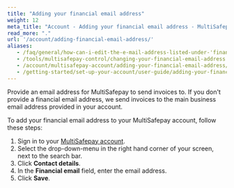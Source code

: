 ```yaml
---
title: "Adding your financial email address"
weight: 12
meta_title: "Account - Adding your financial email address - MultiSafepay Docs"
read_more: "."
url: '/account/adding-financial-email-address/'
aliases:
   - /faq/general/how-can-i-edit-the-e-mail-address-listed-under-'financial-email'-
   - /tools/multisafepay-control/changing-your-financial-email-address
   - /account/multisafepay-account/adding-your-financial-email-address/
   - /getting-started/set-up-your-account/user-guide/adding-your-financial-email-address/
---
```


Provide an email address for MultiSafepay to send invoices to. If you don't provide a financial email address, we send invoices to the main business email address provided in your account.

To add your financial email address to your MultiSafepay account, follow these steps:

1. Sign in to your [MultiSafepay account](https://merchant.multisafepay.com).
2. Select the drop-down-menu in the right hand corner of your screen, next to the search bar.
3. Click **Contact details**. 
4. In the **Financial email** field, enter the email address.
5. Click **Save**. 